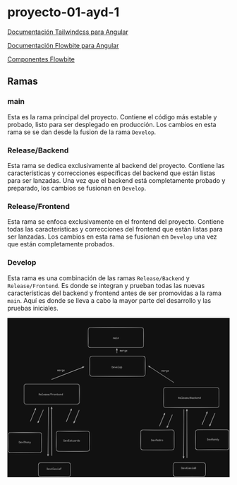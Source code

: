 # proyecto-01-ayd-1

[Documentación Tailwindcss para Angular](https://tailwindcss.com/docs/guides/angular)


[Documentación Flowbite para Angular](https://flowbite.com/docs/getting-started/angular/)

[Componentes Flowbite](https://flowbite.com/docs/getting-started/introduction/)

## Ramas

### main
Esta es la rama principal del proyecto. Contiene el código más estable y probado, listo para ser desplegado en producción. Los cambios en esta rama se se dan desde la fusion de la rama `Develop`.

### Release/Backend
Esta rama se dedica exclusivamente al backend del proyecto. Contiene las características y correcciones específicas del backend que están listas para ser lanzadas. Una vez que el backend está completamente probado y preparado, los cambios se fusionan en `Develop`.

### Release/Frontend
Esta rama se enfoca exclusivamente en el frontend del proyecto. Contiene todas las características y correcciones del frontend que están listas para ser lanzadas. Los cambios en esta rama se fusionan en `Develop` una vez que están completamente probados.

### Develop
Esta rama es una combinación de las ramas `Release/Backend` y `Release/Frontend`. Es donde se integran y prueban todas las nuevas características del backend y frontend antes de ser promovidas a la rama `main`. Aquí es donde se lleva a cabo la mayor parte del desarrollo y las pruebas iniciales.

![Branches](./branches.png)
